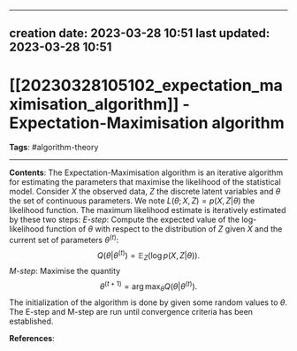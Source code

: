 
---
creation date: 2023-03-28 10:51
last updated: 2023-03-28 10:51
---
# [[20230328105102_expectation_maximisation_algorithm]] - Expectation-Maximisation algorithm
__Tags__: #algorithm-theory  

---
__Contents__: The Expectation-Maximisation algorithm is an iterative algorithm for estimating the parameters that maximise the likelihood of the statistical model.
Consider $X$ the observed data, $Z$ the discrete latent variables and $\theta$ the set of continuous parameters. We note $L(\theta; X, Z) = p(X, Z | \theta)$ the likelihood function. The maximum likelihood estimate is iteratively estimated by these two steps:
	_E-step_: Compute the expected value of the log-likelihood function of $\theta$ with respect to the distribution of $Z$ given $X$ and the current set of parameters $\theta^{(t)}$:
	$$Q(\theta | \theta^{(t)}) = \mathbb{E}_Z(\log p(X, Z | \theta)).$$
	_M-step_: Maximise the quantity
	$$\theta^{(t + 1)} = \arg\max_\theta Q(\theta | \theta^{(t)}).$$
The initialization of the algorithm is done by given some random values to $\theta$. The E-step and M-step are run until convergence criteria has been established.

__References__:

